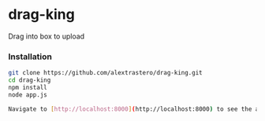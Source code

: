 # drag-king

Drag into box to upload

### Installation

```sh
git clone https://github.com/alextrastero/drag-king.git
cd drag-king
npm install
node app.js

Navigate to [http://localhost:8000](http://localhost:8000) to see the action.